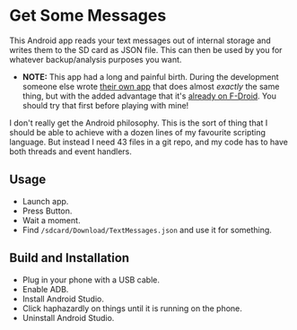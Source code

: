 
Get Some Messages
=================

This Android app reads your text messages out of internal storage
and writes them to the SD card as JSON file.
This can then be used by you for whatever backup/analysis purposes you want.

*   **NOTE:**
    This app had a long and painful birth.
    During the development someone else wrote
    [their own app](https://gitlab.com/hydrargyrum/epistolaire)
    that does almost *exactly* the same thing,
    but with the added advantage that it's
    [already on F-Droid](https://www.f-droid.org/en/packages/re.indigo.epistolaire/).
    You should try that first before playing with mine!

I don't really get the Android philosophy.
This is the sort of thing that I should be able to achieve with a dozen
lines of my favourite scripting language.
But instead I need 43 files in a git repo,
and my code has to have both threads and event handlers.

Usage
-----

*   Launch app.
*   Press Button.
*   Wait a moment.
*   Find `/sdcard/Download/TextMessages.json` and use it for something.

Build and Installation
----------------------

*   Plug in your phone with a USB cable.
*   Enable ADB.
*   Install Android Studio.
*   Click haphazardly on things until it is running on the phone.
*   Uninstall Android Studio.

